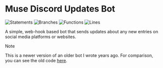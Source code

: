 # Muse Discord Updates Bot

![Statements](https://img.shields.io/badge/statements-76.52%25-red.svg?style=flat)
![Branches](https://img.shields.io/badge/branches-81.52%25-yellow.svg?style=flat)
![Functions](https://img.shields.io/badge/functions-85.45%25-yellow.svg?style=flat)
![Lines](https://img.shields.io/badge/lines-76.52%25-red.svg?style=flat)

A simple, web-hook based bot that sends updates about any new entries on social media platforms or websites.

> [!NOTE]  
> This is a newer version of an older bot I wrote years ago. For comparison, you can see the old code [here](https://github.com/ncla/muse-data-bank).
